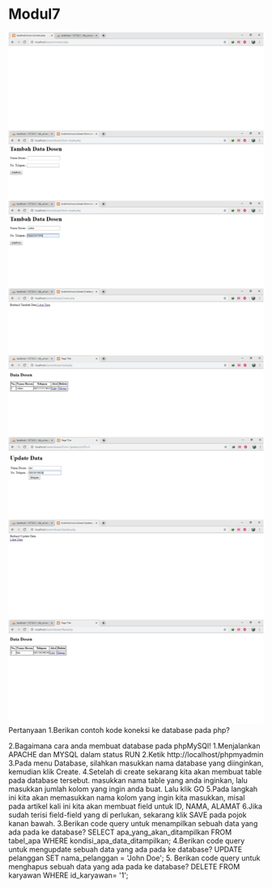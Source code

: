 # Modul7
![alt text](https://github.com/Valencia31/Modul7/blob/master/connect%207.JPG?raw=true)
![alt text](https://github.com/Valencia31/Modul7/blob/master/create%201.JPG?raw=true)
![alt text](https://github.com/Valencia31/Modul7/blob/master/create%202.JPG?raw=true)
![alt text](https://github.com/Valencia31/Modul7/blob/master/create%203.JPG?raw=true)
![alt text](https://github.com/Valencia31/Modul7/blob/master/create%204.JPG?raw=true)
![alt text](https://github.com/Valencia31/Modul7/blob/master/create%205.JPG?raw=true)
![alt text](https://github.com/Valencia31/Modul7/blob/master/create%206.JPG?raw=true)
![alt text](https://github.com/Valencia31/Modul7/blob/master/create%207.JPG?raw=true)
Pertanyaan
1.Berikan contoh kode koneksi ke database pada php?
<?php
$servername = "localhost";
$database = "niagahos_namadatabase";
$username = "niagahos_user";
$password = "passworddatabase";

// untuk tulisan bercetak tebal silakan sesuaikan dengan detail database Anda
// membuat koneksi
$conn = mysqli_connect($servername, $username, $password, $database);
// mengecek koneksi
if (!$conn) {
    die("Koneksi gagal: " . mysqli_connect_error());
}
echo "Koneksi berhasil";
mysqli_close($conn);
?>
2.Bagaimana cara anda membuat database pada phpMySQl!
  1.Menjalankan APACHE dan MYSQL dalam status RUN
  2.Ketik http://localhost/phpmyadmin
  3.Pada menu Database, silahkan masukkan nama database yang diinginkan, kemudian klik Create. 
  4.Setelah di create sekarang kita akan membuat table pada database tersebut. masukkan nama table yang anda inginkan, lalu masukkan        jumlah kolom yang ingin anda buat. Lalu klik GO
  5.Pada langkah ini kita akan memasukkan nama kolom yang ingin kita masukkan, misal pada artikel kali ini kita akan membuat field untuk ID, NAMA, ALAMAT 
  6.Jika sudah terisi field-field yang di perlukan, sekarang klik SAVE pada pojok kanan bawah.
 3.Berikan code query untuk menampilkan sebuah data yang ada pada ke database?
    SELECT apa_yang_akan_ditampilkan FROM tabel_apa
    WHERE kondisi_apa_data_ditampilkan;
 4.Berikan code query untuk mengupdate sebuah data yang ada pada ke database?
    UPDATE pelanggan SET nama_pelanggan = 'John Doe';
 5. Berikan code query untuk menghapus sebuah data yang ada pada ke database?
    DELETE FROM karyawan
    WHERE id_karyawan= '1';
